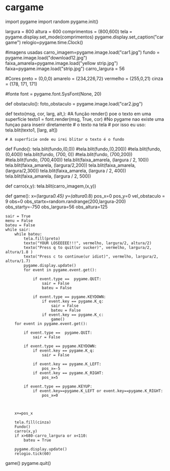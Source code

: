 # cargame

import pygame
import random
pygame.init()

largura = 800
altura = 600
comprimentos = (800,600)
tela = pygame.display.set_mode(comprimentos)
pygame.display.set_caption("car game")
relogio=pygame.time.Clock()

#imagens usadas
carro_imagem=pygame.image.load("car1.jpg")
fundo = pygame.image.load("download12.jpg")
faixa_amarela=pygame.image.load("yellow strip.jpg")
faixa=pygame.image.load("strip.jpg")
carro_largura = 56


#Cores
preto = (0,0,0)
amarelo = (234,226,72)
vermelho = (255,0,21)
cinza = (178, 171, 171)

#fonte
font = pygame.font.SysFont(None, 20)

def obstaculo():
    foto_obstaculo = pygame.image.load("car2.jpg")
    

def texto(msg, cor, larg, alt,):
    #A função render() poe o texto em uma superfície
    texto1 = font.render(msg, True, cor)
    #No pygame nao existe uma funçao para inserir diretamente
    # o texto na tela
    # por isso eu uso:
    tela.blit(texto1, [larg, alt])
    
    # A superficie onde eu irei blitar o texto é o fundo
    
def Fundo():
    tela.blit(fundo,(0,0))
    #tela.blit(fundo,(0,200))
    #tela.blit(fundo,(0,400))
    tela.blit(fundo, (700, 0))
    #tela.blit(fundo, (700,200))
    #tela.blit(fundo, (700,400))
    tela.blit(faixa_amarela, (largura / 2, 100))
    tela.blit(faixa_amarela, (largura/2,200))
    tela.blit(faixa_amarela, (largura/2,300))
    tela.blit(faixa_amarela, (largura / 2, 400))
    tela.blit(faixa_amarela, (largura / 2, 500))




def carro(x,y):
    tela.blit(carro_imagem,(x,y))



def game():
    x=(largura*0.45)
    y=(altura*0.8)
    pos_x=0
    pos_y=0
    vel_obstaculo = 9
    obs=0
    obs_startx=random.randrange(200,largura-200)   
    obs_starty=-750
    obs_largura=56
    obs_altura=125

    sair = True
    menu = False
    bateu = False
    while sair:
        while bateu:
            tela.fill(preto)
            texto("YOUR LOSEEEEE!!!", vermelho, largura/2, altura/2)
            texto("Press q to quit(ur sucker)", vermelho, largura/2, altura/1.8 )
            texto("Press c to continue(ur idiot)", vermelho, largura/2, altura/1.7)
            pygame.display.update()
            for event in pygame.event.get():
            
                if event.type ==  pygame.QUIT:
                    sair = False
                    bateu = False
            
                if event.type == pygame.KEYDOWN:
                    if event.key == pygame.K_q:
                        sair = False
                        bateu = False
                    if event.key == pygame.K_c:
                        game()
        for event in pygame.event.get():
            
            if event.type ==  pygame.QUIT:
                sair = False
            
            if event.type == pygame.KEYDOWN:
                if event.key == pygame.K_q:
                    sair = False
                    
                if event.key == pygame.K_LEFT:
                    pos_x=-5
                if event.key == pygame.K_RIGHT:
                    pos_x=5
            
            if event.type == pygame.KEYUP:
                if event.key==pygame.K_LEFT or event.key==pygame.K_RIGHT:
                    pos_x=0
        

        
        x+=pos_x

        tela.fill(cinza)
        Fundo()
        carro(x,y)
        if x>680-carro_largura or x<110:
            bateu = True

        pygame.display.update()
        relogio.tick(60)

game()
pygame.quit()
